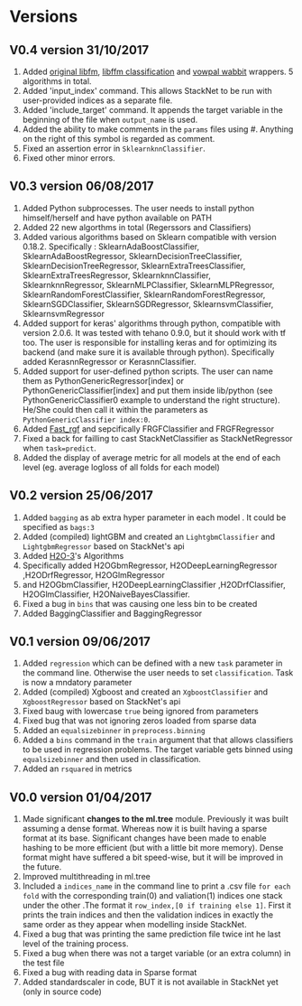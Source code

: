 # Versions

## V0.4 version 31/10/2017

1.	Added [original libfm](http://www.libfm.org/), [libffm classification](https://github.com/guestwalk/libffm) and [vowpal wabbit](https://github.com/JohnLangford/vowpal_wabbit) wrappers. 5 algorithms in total.
2.	Added 'input_index' command. This allows StackNet to be run with user-provided indices as a separate file.
3.	Added 'include_target' command. It appends the target variable in the beginning of the file when `output_name` is used.
4.	Added the ability to make comments in the `params` files using *#*. Anything on the right of this symbol is regarded as comment. 
5.	Fixed an assertion error in `SklearnknnClassifier`.   
6.	Fixed other minor errors.


## V0.3 version 06/08/2017

1.	Added Python subprocesses. The user needs to install python himself/herself and have python available on PATH  
2.	Added 22 new algorthms in total (Regerssors and Classifiers)
3.	Added various algorithms based on Sklearn compatible with version 0.18.2. Specifically : SklearnAdaBoostClassifier, SklearnAdaBoostRegressor, SklearnDecisionTreeClassifier, SklearnDecisionTreeRegressor, SklearnExtraTreesClassifier, SklearnExtraTreesRegressor, SklearnknnClassifier, SklearnknnRegressor, SklearnMLPClassifier, SklearnMLPRegressor, SklearnRandomForestClassifier, SklearnRandomForestRegressor, SklearnSGDClassifier, SklearnSGDRegressor, SklearnsvmClassifier, SklearnsvmRegressor
4.	Added support for keras' algorithms through python, compatible with version 2.0.6. It was tested with tehano 0.9.0, but it should work with tf too. The user is responsible for installing keras and for optimizing its backend (and make sure it is available through python). Specifically added KerasnnRegressor or KerasnnClassifier.
5.	Added support for user-defined python scripts. The user can name them as PythonGenericRegressor[index] or PythonGenericClassifier[index] and put them inside lib/python (see PythonGenericClassifier0 example to understand the right structure). He/She could then call it within the parameters as `PythonGenericClassifier index:0`.
6.	Added [Fast_rgf](https://github.com/baidu/fast_rgf) and sepcifically FRGFClassifier and FRGFRegressor
7.	Fixed a back for failling to cast StackNetClassifier as StackNetRegressor when `task=predict`.
8.	Added the display of average metric for all models at the end of each level (eg. average logloss of all folds for each model) 

## V0.2 version 25/06/2017

1.	Added `bagging` as ab extra hyper parameter in each model . It could be specified as `bags:3` 
2.	Added (compiled) lightGBM and created an `LightgbmClassifier` and `LightgbmRegressor` based on StackNet's api
3.	Added [H2O-3](https://github.com/h2oai/h2o-3)'s Algorithms 
4.	Specifically added H2OGbmRegressor, H2ODeepLearningRegressor ,H2ODrfRegressor, H2OGlmRegressor
5.	and H2OGbmClassifier, H2ODeepLearningClassifier ,H2ODrfClassifier, H2OGlmClassifier, H2ONaiveBayesClassifier.
6.	Fixed a bug in `bins` that was causing one less bin to be created
7.	Added BaggingClassifier and BaggingRegressor

## V0.1 version 09/06/2017

1.	Added `regression` which can be defined with a new `task` parameter in the command line. Otherwise the user needs to set `classification`. Task is now a mndatory parameter
2.	Added (compiled) Xgboost and created an `XgboostClassifier` and `XgboostRegressor` based on StackNet's api
3.	Fixed baug with lowercase `true` being ignored from parameters
4.	Fixed bug that was not ignoring zeros loaded from sparse data
5.	Added an `equalsizebinner` in `preprocess.binning`
6.	Added a `bins` command in the `train` argument that that allows classifiers to be used in regression problems. The target variable gets binned using `equalsizebinner` and then used in classification.
7.	Added an `rsquared` in metrics
 
## V0.0 version 01/04/2017

1.	Made significant **changes to the ml.tree** module. Previously it was built assuming a dense format. Whereas now it is built having a sparse format at its base. Significant changes have been made to enable hashing to be more efficient (but with a little bit more memory). Dense format might have suffered a bit speed-wise, but it will be improved in the future. 
2.	Improved multithreading in ml.tree
3.	Included a `indices_name` in the command line to print a .csv file `for each fold`  with the corresponding train(0) and valiation(1) indices one stack under the other .The format it `row_index,[0 if training else 1]`. First it prints the train indices and then the validation indices in exactly the same order as they appear when modelling inside StackNet. 
4.	Fixed a bug that was printing the same prediction file twice int he last level of the training process.
5.	Fixed a bug when there was not a target variable (or an extra column)  in the test file
6.	Fixed a bug with reading data in Sparse format
7.	Added standardscaler in code, BUT it is not available in StackNet yet (only in source code)  

